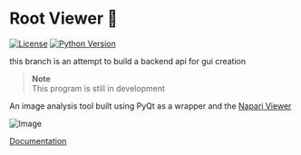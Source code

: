 # Root Viewer 🌳

[![License](https://img.shields.io/pypi/l/magicgui.svg)](https://github.com/pyapp-kit/magicgui/blob/main/LICENSE)
[![Python Version](https://img.shields.io/pypi/pyversions/magicgui.svg)](https://python.org)

this branch is an attempt to build a backend api for gui creation

> **Note** <br>
> This program is still in development

An image analysis tool built using PyQt as a wrapper and the [Napari Viewer](https://github.com/napari/napari)

![Image](https://github.com/wildrootlab/root-viewer/blob/main/docs/images/main.gif)

[Documentation](https://wildrootlab.github.io/root-viewer/intro.html)
